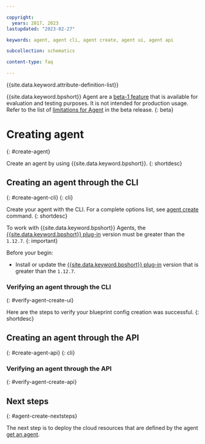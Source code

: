 ```yaml
---

copyright:
  years: 2017, 2023
lastupdated: "2023-02-27"

keywords: agent, agent cli, agent create, agent ui, agent api

subcollection: schematics

content-type: faq

---
```


{{site.data.keyword.attribute-definition-list}}

{{site.data.keyword.bpshort}} Agent are a [beta-1 feature](/docs/schematics?topic=schematics-agent-beta-limitations) that is available for evaluation and testing purposes. It is not intended for production usage. Refer to the list of [limitations for Agent](/docs/schematics?topic=schematics-agent-beta-limitations) in the beta release.
{: beta}

# Creating agent
{: #create-agent}

Create an agent by using {{site.data.keyword.bpshort}}.
{: shortdesc} 

## Creating an agent through the CLI 
{: #create-agent-cli}
{: cli}

Create your agent with the CLI. For a complete options list, see [agent create](/docs/schematics?topic=schematics-schematics-cli-reference#schematics-agent-create) command.
{: shortdesc}

To work with {{site.data.keyword.bpshort}} Agents, the [{{site.data.keyword.bpshort}} plug-in](/docs/schematics?topic=schematics-setup-cli#install-schematics-plugin) version must be greater than the `1.12.7`.
{: important}

Before your begin:

- Install or update the [{{site.data.keyword.bpshort}} plug-in](/docs/schematics?topic=schematics-setup-cli#install-schematics-plugin) version that is greater than the `1.12.7`.


### Verifying an agent through the CLI
{: #verify-agent-create-ui}

Here are the steps to verify your blueprint config creation was successful.
{: shortdesc}

## Creating an agent through the API
{: #create-agent-api}
{: cli}

### Verifying an agent through the API
{: #verify-agent-create-api}

## Next steps
{: #agent-create-nextsteps}

The next step is to deploy the cloud resources that are defined by the agent [get an agent](/docs/schematics).
